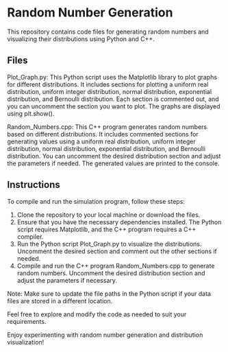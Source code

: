 # Random Number Generation

This repository contains code files for generating random numbers and visualizing their distributions using Python and C++.


## Files

Plot_Graph.py: This Python script uses the Matplotlib library to plot graphs for different distributions. It includes sections for plotting a uniform real distribution, uniform integer distribution, normal distribution, exponential distribution, and Bernoulli distribution. Each section is commented out, and you can uncomment the section you want to plot. The graphs are displayed using plt.show().

Random_Numbers.cpp: This C++ program generates random numbers based on different distributions. It includes commented sections for generating values using a uniform real distribution, uniform integer distribution, normal distribution, exponential distribution, and Bernoulli distribution. You can uncomment the desired distribution section and adjust the parameters if needed. The generated values are printed to the console.



## Instructions

To compile and run the simulation program, follow these steps:

1. Clone the repository to your local machine or download the files.
2. Ensure that you have the necessary dependencies installed. The Python script requires  Matplotlib, and the C++ program requires a C++ compiler.
3. Run the Python script Plot_Graph.py to visualize the distributions. Uncomment the desired section and comment out the other sections if needed.
4. Compile and run the C++ program Random_Numbers.cpp to generate random numbers. Uncomment the desired distribution section and adjust the parameters if necessary.

Note: Make sure to update the file paths in the Python script if your data files are stored in a different location.

Feel free to explore and modify the code as needed to suit your requirements.

Enjoy experimenting with random number generation and distribution visualization!
